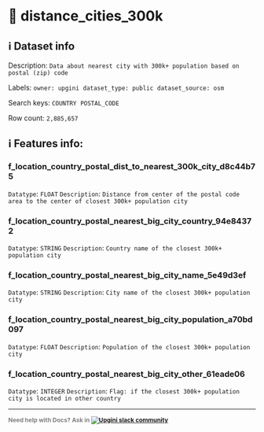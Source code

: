 # 📖 distance_cities_300k 
## ℹ️ Dataset info 
Description: `Data about nearest city with 300k+ population based on postal (zip) code` 

Labels: ` owner: upgini ` &nbsp;` dataset_type: public ` &nbsp;` dataset_source: osm ` &nbsp;

Search keys: 
` COUNTRY ` &nbsp;` POSTAL_CODE ` &nbsp;

Row count: `2,885,657` 

## ℹ️ Features info:

### f_location_country_postal_dist_to_nearest_300k_city_d8c44b75
`Datatype`: `FLOAT`
`Description`: `Distance from center of the postal code area to the center of closest 300k+ population city`

### f_location_country_postal_nearest_big_city_country_94e84372
`Datatype`: `STRING`
`Description`: `Country name of the closest 300k+ population city`

### f_location_country_postal_nearest_big_city_name_5e49d3ef
`Datatype`: `STRING`
`Description`: `City name of the closest 300k+ population city`

### f_location_country_postal_nearest_big_city_population_a70bd097
`Datatype`: `FLOAT`
`Description`: `Population of the closest 300k+ population city`

### f_location_country_postal_nearest_big_city_other_61eade06
`Datatype`: `INTEGER`
`Description`: `Flag: if the closest 300k+ population city is located in other country`



---

<span style="color:grey;font-weight:700;font-size:12px">
    Need help with Docs? Ask in
    <a href="https://4mlg.short.gy/join-upgini-community">
        <img alt="Upgini slack community" src="https://img.shields.io/badge/slack-@upgini-orange.svg?logo=slack">
    </a>
</span>